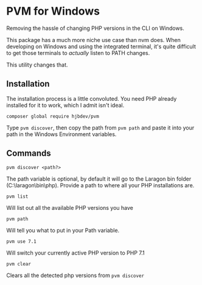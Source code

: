 # PVM for Windows

Removing the hassle of changing PHP versions in the CLI on Windows.

This package has a much more niche use case than nvm does. When developing on Windows and using the integrated terminal, it's quite difficult to get those terminals to _actually_ listen to PATH changes.

This utility changes that.

## Installation

The installation process is a little convoluted. You need PHP already installed for it to work, which I admit isn't ideal.

```
composer global require hjbdev/pvm
```

Type `pvm discover`, then copy the path from `pvm path` and paste it into your path in the Windows Environment variables.

## Commands

```
pvm discover <path?>
```
The path variable is optional, by default it will go to the Laragon bin folder (C:\laragon\bin\php). Provide a path to where all your PHP installations are.

```
pvm list
```
Will list out all the available PHP versions you have

```
pvm path
```
Will tell you what to put in your Path variable.

```
pvm use 7.1
```
Will switch your currently active PHP version to PHP 7.1

```
pvm clear
```
Clears all the detected php versions from `pvm discover`